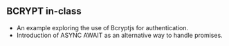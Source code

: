 ## BCRYPT in-class

- An example exploring the use of Bcryptjs for authentication.
- Introduction of ASYNC AWAIT as an alternative way to handle promises.